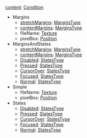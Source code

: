 
[content](content.md): [Condition](Condition.md)
  * Margins
    * [stretchMargins](MarginsType.md): [MarginsType](MarginsType.md)
    * [contentMargins](MarginsType.md): [MarginsType](MarginsType.md)
    * fileName: [Texture](Texture.md)
    * pixelBox: [Position](Position.md)
  * MarginsAndStates
    * [stretchMargins](MarginsType.md): [MarginsType](MarginsType.md)
    * [contentMargins](MarginsType.md): [MarginsType](MarginsType.md)
    * [Disabled](StatesType.md): [StatesType](StatesType.md)
    * [Pressed](StatesType.md): [StatesType](StatesType.md)
    * [CursorOver](StatesType.md): [StatesType](StatesType.md)
    * [Focused](StatesType.md): [StatesType](StatesType.md)
    * [Normal](StatesType.md): [StatesType](StatesType.md)
  * Simple
    * fileName: [Texture](Texture.md)
    * pixelBox: [Position](Position.md)
  * States
    * [Disabled](StatesType.md): [StatesType](StatesType.md)
    * [Pressed](StatesType.md): [StatesType](StatesType.md)
    * [CursorOver](StatesType.md): [StatesType](StatesType.md)
    * [Focused](StatesType.md): [StatesType](StatesType.md)
    * [Normal](StatesType.md): [StatesType](StatesType.md)